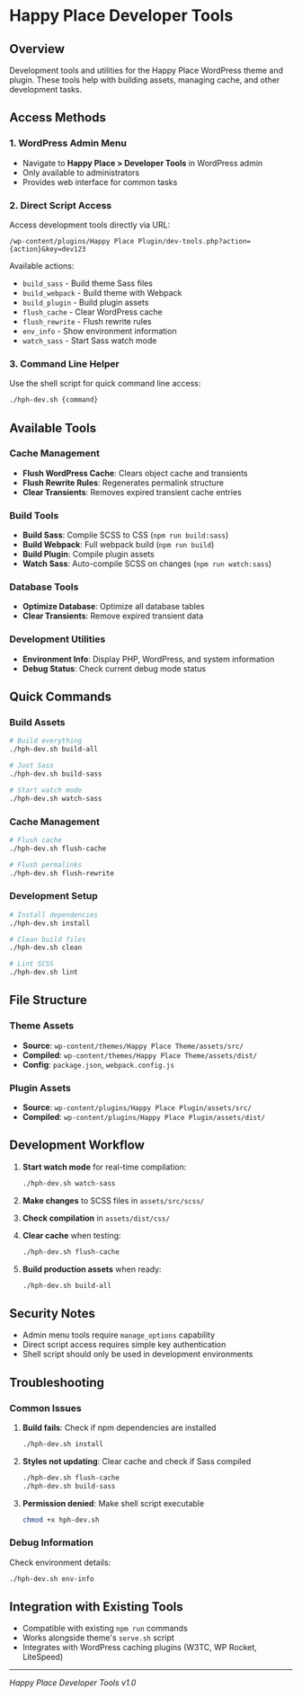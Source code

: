 # Happy Place Developer Tools

## Overview
Development tools and utilities for the Happy Place WordPress theme and plugin. These tools help with building assets, managing cache, and other development tasks.

## Access Methods

### 1. WordPress Admin Menu
- Navigate to **Happy Place > Developer Tools** in WordPress admin
- Only available to administrators
- Provides web interface for common tasks

### 2. Direct Script Access
Access development tools directly via URL:
```
/wp-content/plugins/Happy Place Plugin/dev-tools.php?action={action}&key=dev123
```

Available actions:
- `build_sass` - Build theme Sass files
- `build_webpack` - Build theme with Webpack
- `build_plugin` - Build plugin assets
- `flush_cache` - Clear WordPress cache
- `flush_rewrite` - Flush rewrite rules
- `env_info` - Show environment information
- `watch_sass` - Start Sass watch mode

### 3. Command Line Helper
Use the shell script for quick command line access:
```bash
./hph-dev.sh {command}
```

## Available Tools

### Cache Management
- **Flush WordPress Cache**: Clears object cache and transients
- **Flush Rewrite Rules**: Regenerates permalink structure
- **Clear Transients**: Removes expired transient cache entries

### Build Tools
- **Build Sass**: Compile SCSS to CSS (`npm run build:sass`)
- **Build Webpack**: Full webpack build (`npm run build`)
- **Build Plugin**: Compile plugin assets
- **Watch Sass**: Auto-compile SCSS on changes (`npm run watch:sass`)

### Database Tools
- **Optimize Database**: Optimize all database tables
- **Clear Transients**: Remove expired transient data

### Development Utilities
- **Environment Info**: Display PHP, WordPress, and system information
- **Debug Status**: Check current debug mode status

## Quick Commands

### Build Assets
```bash
# Build everything
./hph-dev.sh build-all

# Just Sass
./hph-dev.sh build-sass

# Start watch mode
./hph-dev.sh watch-sass
```

### Cache Management
```bash
# Flush cache
./hph-dev.sh flush-cache

# Flush permalinks
./hph-dev.sh flush-rewrite
```

### Development Setup
```bash
# Install dependencies
./hph-dev.sh install

# Clean build files
./hph-dev.sh clean

# Lint SCSS
./hph-dev.sh lint
```

## File Structure

### Theme Assets
- **Source**: `wp-content/themes/Happy Place Theme/assets/src/`
- **Compiled**: `wp-content/themes/Happy Place Theme/assets/dist/`
- **Config**: `package.json`, `webpack.config.js`

### Plugin Assets
- **Source**: `wp-content/plugins/Happy Place Plugin/assets/src/`
- **Compiled**: `wp-content/plugins/Happy Place Plugin/assets/dist/`

## Development Workflow

1. **Start watch mode** for real-time compilation:
   ```bash
   ./hph-dev.sh watch-sass
   ```

2. **Make changes** to SCSS files in `assets/src/scss/`

3. **Check compilation** in `assets/dist/css/`

4. **Clear cache** when testing:
   ```bash
   ./hph-dev.sh flush-cache
   ```

5. **Build production assets** when ready:
   ```bash
   ./hph-dev.sh build-all
   ```

## Security Notes

- Admin menu tools require `manage_options` capability
- Direct script access requires simple key authentication
- Shell script should only be used in development environments

## Troubleshooting

### Common Issues

1. **Build fails**: Check if npm dependencies are installed
   ```bash
   ./hph-dev.sh install
   ```

2. **Styles not updating**: Clear cache and check if Sass compiled
   ```bash
   ./hph-dev.sh flush-cache
   ./hph-dev.sh build-sass
   ```

3. **Permission denied**: Make shell script executable
   ```bash
   chmod +x hph-dev.sh
   ```

### Debug Information
Check environment details:
```bash
./hph-dev.sh env-info
```

## Integration with Existing Tools

- Compatible with existing `npm run` commands
- Works alongside theme's `serve.sh` script
- Integrates with WordPress caching plugins (W3TC, WP Rocket, LiteSpeed)

---

*Happy Place Developer Tools v1.0*
